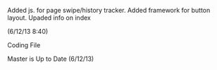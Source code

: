 Added js. for page swipe/history tracker. Added framework for button layout.
Upaded info on index 

(6/12/13 8:40)

Coding File

Master is Up to Date (6/12/13) 
